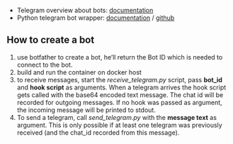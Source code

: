 * Telegram overview about bots: [documentation](https://core.telegram.org/bots)
* Python telegram bot wrapper: [documentation](https://python-telegram-bot.readthedocs.io/en/stable/index.html) / [github](https://github.com/python-telegram-bot/python-telegram-bot)

How to create a bot
-------------------
1. use botfather to create a bot, he’ll return the Bot ID which is needed to connect to the bot.
2. build and run the container on docker host
3. to receive messages, start the *receive_telegram.py* script, pass **bot_id** and **hook script** as arguments. When a telegram arrives the hook script gets called with the base64 encoded text message. The chat id will be recorded for outgoing messages. If no hook was passed as argument, the incoming message will be printed to stdout.
4. To send a telegram, call *send_telegram.py* with the **message text** as argument. This is only possible if at least one telegram was previously received (and the chat_id recorded from this message).